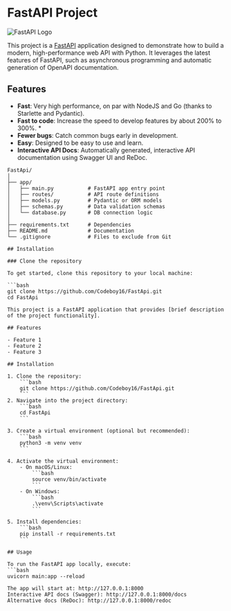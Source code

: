 # FastAPI Project

![FastAPI Logo](https://fastapi.tiangolo.com/img/logo-margin/logo-teal.png)

This project is a [FastAPI](https://fastapi.tiangolo.com/) application designed to demonstrate how to build a modern, high-performance web API with Python. It leverages the latest features of FastAPI, such as asynchronous programming and automatic generation of OpenAPI documentation.

## Features

- **Fast**: Very high performance, on par with NodeJS and Go (thanks to Starlette and Pydantic).
- **Fast to code**: Increase the speed to develop features by about 200% to 300%. *
- **Fewer bugs**: Catch common bugs early in development.
- **Easy**: Designed to be easy to use and learn.
- **Interactive API Docs**: Automatically generated, interactive API documentation using Swagger UI and ReDoc.

```
FastApi/
│
├── app/
│   ├── main.py           # FastAPI app entry point
│   ├── routes/           # API route definitions
│   ├── models.py         # Pydantic or ORM models
│   ├── schemas.py        # Data validation schemas
│   └── database.py       # DB connection logic
│
├── requirements.txt      # Dependencies
├── README.md             # Documentation
└── .gitignore            # Files to exclude from Git

## Installation

### Clone the repository

To get started, clone this repository to your local machine:

```bash
git clone https://github.com/Codeboy16/FastApi.git
cd FastApi

This project is a FastAPI application that provides [brief description of the project functionality].

## Features

- Feature 1
- Feature 2
- Feature 3

## Installation

1. Clone the repository:
    ```bash
    git clone https://github.com/Codeboy16/FastApi.git
    ```
2. Navigate into the project directory:
    ```bash
    cd FastApi
    ```

3. Create a virtual environment (optional but recommended):
    ```bash
    python3 -m venv venv
    ```

4. Activate the virtual environment:
    - On macOS/Linux:
        ```bash
        source venv/bin/activate
        ```
    - On Windows:
        ```bash
        .\venv\Scripts\activate
        ```

5. Install dependencies:
    ```bash
    pip install -r requirements.txt
    ```

## Usage

To run the FastAPI app locally, execute:
```bash
uvicorn main:app --reload

The app will start at: http://127.0.0.1:8000
Interactive API docs (Swagger): http://127.0.0.1:8000/docs
Alternative docs (ReDoc): http://127.0.0.1:8000/redoc


